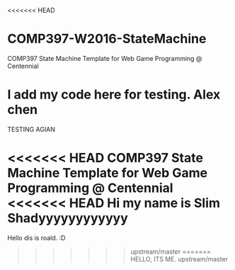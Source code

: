 <<<<<<< HEAD
# COMP397-W2016-StateMachine

COMP397 State Machine Template for Web Game Programming @ Centennial


I add my code here for testing. Alex chen
=======
TESTING AGIAN

<<<<<<< HEAD
COMP397 State Machine Template for Web Game Programming @ Centennial
<<<<<<< HEAD
Hi my name is Slim Shadyyyyyyyyyyyy
=======





















Hello dis is roald. :D
>>>>>>> upstream/master
=======
HELLO, ITS ME.
>>>>>>> upstream/master
